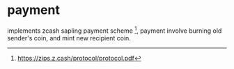 # payment

implements zcash sapling payment scheme [^1], payment involve burning old sender's coin, and mint new recipient coin.

[^1]: https://zips.z.cash/protocol/protocol.pdf
